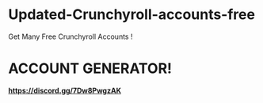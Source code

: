 # Updated-Crunchyroll-accounts-free
Get Many Free Crunchyroll Accounts !


# ACCOUNT GENERATOR!
**https://discord.gg/7Dw8PwgzAK**

